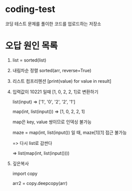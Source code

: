 # coding-test
코딩 테스트 문제를 풀이한 코드를 업로드하는 저장소

# 오답 원인 목록
1. list = sorted(list)

2. 내림차순 정렬 sorted(arr, reverse=True)

3. 리스트 컴프리헨션 [print(value) for value in result]

4. 입력값이 10221 일때 [1, 0, 2, 2, 1]로 변환하기

    list(input) => ['1', '0', '2', '2', '1']

    map(int, list(input()) => [1, 0, 2, 2, 1]

    map은 key, value 쌍이므로 인덱싱 불가능

    maze = map(int, list(input()) 일 때, maze[1][1] 접근 불가능

    => 다시 list로 감싼다

    => list(map(int, list(input())))

5. 깊은복사

    import copy

    arr2 = copy.deepcopy(arr)
